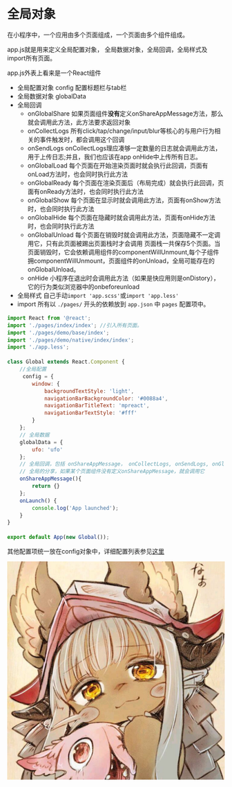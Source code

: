 # 全局对象

在小程序中，一个应用由多个页面组成，一个页面由多个组件组成。

app.js就是用来定义全局配置对象， 全局数据对象，全局回调，全局样式及import所有页面。

app.js外表上看来是一个React组件

*  全局配置对象 config 配置标题栏与tab栏
*  全局数据对象 globalData
*  全局回调
   -  onGlobalShare  如果页面组件**没有**定义onShareAppMessage方法，那么就会调用此方法，此方法要求返回对象
   -  onCollectLogs 所有click/tap/change/input/blur等核心的与用户行为相关的事件触发时，都会调用这个回调
   -  onSendLogs  onCollectLogs理应凑够一定数量的日志就会调用此方法，用于上传日志;并且，我们也应该在app onHide中上传所有日志。
   -  onGlobalLoad 每个页面在开始渲染页面时就会执行此回调，页面有onLoad方法时，也会同时执行此方法
   -  onGlobalReady 每个页面在渲染页面后（布局完成）就会执行此回调，页面有onReady方法时，也会同时执行此方法
   -  onGlobalShow 每个页面在显示时就会调用此方法，页面有onShow方法时，也会同时执行此方法
   -  onGlobalHide 每个页面在隐藏时就会调用此方法，页面有onHide方法时，也会同时执行此方法
   -  onGlobalUnload 每个页面在销毁时就会调用此方法，页面隐藏不一定调用它，只有此页面被踢出页面栈时才会调用
页面栈一共保存5个页面。当页面销毁时，它会依赖调用组件的componentWillUnmount,每个子组件拥componentWillUnmount，页面组件的onUnload，全局可能存在的onGlobalUnload。
   -  onHide 小程序在退出时会调用此方法（如果是快应用则是onDistory），它的行为类似浏览器中的onbeforeunload
*  全局样式 自己手动`import 'app.scss'`或`import 'app.less'`
*  import 所有以 `./pages/` 开头的依赖放到 `app.json` 中 `pages` 配置项中。
 

```jsx
import React from '@react';
import './pages/index/index'; //引入所有页面。
import './pages/demo/base/index';
import './pages/demo/native/index/index';
import './app.less';

class Global extends React.Component {
    //全局配置
     config = {
        window: {
            backgroundTextStyle: 'light',
            navigationBarBackgroundColor: '#0088a4',
            navigationBarTitleText: 'mpreact',
            navigationBarTextStyle: '#fff'
        }
    };
    // 全局数据
    globalData = {
        ufo: 'ufo'
    };
    // 全局回调，包括 onShareAppMessage， onCollectLogs, onSendLogs, onGlobalLoad, onGlobalReady
    // 全局的分享，如果某个页面组件没有定义onShareAppMessage，就会调用它
    onShareAppMessage(){ 
        return {} 
    };
    onLaunch() {
        console.log('App launched');
    }
}

export default App(new Global());
```


其他配置项统一放在config对象中，详细配置列表参见[这里](https://developers.weixin.qq.com/miniprogram/dev/framework/config.html#%E5%85%A8%E5%B1%80%E9%85%8D%E7%BD%AE)

![nanachi](1538220971725.jpeg)